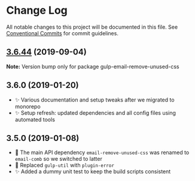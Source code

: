 # Change Log

All notable changes to this project will be documented in this file.
See [Conventional Commits](https://conventionalcommits.org) for commit guidelines.

## [3.6.44](https://gitlab.com/codsen/codsen/compare/gulp-email-remove-unused-css@3.6.43...gulp-email-remove-unused-css@3.6.44) (2019-09-04)

**Note:** Version bump only for package gulp-email-remove-unused-css





## 3.6.0 (2019-01-20)

- ✨ Various documentation and setup tweaks after we migrated to monorepo
- ✨ Setup refresh: updated dependencies and all config files using automated tools

## 3.5.0 (2019-01-08)

- 🔧 The main API dependency `email-remove-unused-css` was renamed to `email-comb` so we switched to latter
- 🔧 Replaced `gulp-util` with `plugin-error`
- ✨ Added a dummy unit test to keep the build scripts consistent
